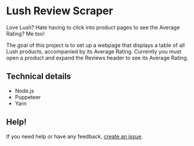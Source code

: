 # Lush Review Scraper

Love Lush? Hate having to click into product pages to see the Average Rating? Me too!

The goal of this project is to set up a webpage that displays a table of all Lush products, accompanied by its Average Rating. Currently you must open a product and expand the Reviews header to see its Average Rating.

## Technical details

- Node.js
- Puppeteer
- Yarn

## Help!

If you need help or have any feedback, [create an issue](https://github.com/zky829/lush-review-scraper/issues/new).
